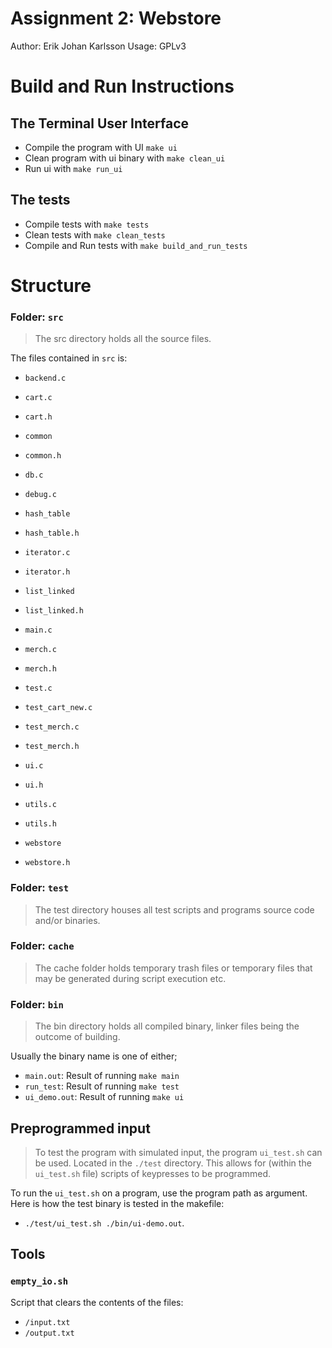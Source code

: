 # Assignment 2: Webstore 
Author: Erik Johan Karlsson
Usage: GPLv3

# Build and Run Instructions

## The Terminal User Interface
 - Compile the program with UI `make ui`
 - Clean program with ui binary with `make clean_ui`
 - Run ui with `make run_ui`

## The tests
 - Compile tests with `make tests`
 - Clean tests with `make clean_tests`
 - Compile and Run tests with `make build_and_run_tests`





# Structure
   
### Folder: `src`
> The src directory holds all the source files.

The files contained in `src` is:

 - `backend.c`
 - `cart.c`
 - `cart.h`
 - `common`
 - `common.h`
 - `db.c`
 
 - `debug.c`
 - `hash_table`
 - `hash_table.h`
 - `iterator.c`
 - `iterator.h`
 - `list_linked`
 - `list_linked.h`
 - `main.c`
 - `merch.c`
 - `merch.h`
 - `test.c`

 - `test_cart_new.c`

 - `test_merch.c `
 - `test_merch.h`
 - `ui.c`
 - `ui.h`
 - `utils.c`
 - `utils.h`
 - `webstore`
 - `webstore.h`

### Folder: `test`
> The test directory houses all test scripts and programs source code
> and/or binaries.

### Folder: `cache`
> The cache folder holds temporary trash files or temporary files that
> may be generated during script execution etc.

### Folder: `bin`
> The bin directory holds all compiled binary, linker files being the
> outcome of building.

Usually the binary name is one of either;
 - `main.out`:    Result of running `make main`
 - `run_test`:    Result of running `make test`
 - `ui_demo.out`: Result of running `make ui`


## Preprogrammed input
> To test the program with simulated input, the program `ui_test.sh` can
> be used. Located in the `./test` directory. This allows for (within
> the `ui_test.sh` file) scripts of keypresses to be programmed.

To run the `ui_test.sh` on a program, use the program path as
argument.  Here is how the test binary is tested in the makefile:

- `./test/ui_test.sh ./bin/ui-demo.out`.


## Tools 
### `empty_io.sh`

Script that clears the contents of the files:
 - `/input.txt` 
 - `/output.txt`







